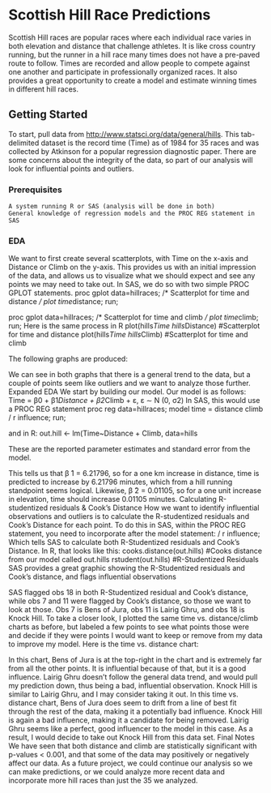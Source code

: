 # Scottish Hill Race Predictions
Scottish Hill races are popular races where each individual race varies in both elevation and distance that challenge athletes. It is like cross country running, but the runner in a hill race many times does not have a pre-paved route to follow. Times are recorded and allow people to compete against one another and participate in professionally organized races. It also provides a great opportunity to create a model and estimate winning times in different hill races. 

## Getting Started
To start, pull data from http://www.statsci.org/data/general/hills. This tab-delimited dataset is the record time (Time) as of 1984 for 35 races and was collected by Atkinson for a popular regression diagnostic paper. There are some concerns about the integrity of the data, so part of our analysis will look for influential points and outliers.
### Prerequisites
	A system running R or SAS (analysis will be done in both)
	General knowledge of regression models and the PROC REG statement in SAS
### EDA
We want to first create several scatterplots, with Time on the x-axis and Distance or Climb on the y-axis. This provides us with an initial impression of the data, and allows us to visualize what we should expect and see any points we may need to take out. In SAS, we do so with two simple  PROC GPLOT statements.
proc gplot data=hillraces;		/* Scatterplot for time and distance */
	plot time*distance;
run;

proc gplot data=hillraces;		/* Scatterplot for time and climb */
	plot time*climb;
run;
Here is the same process in R
plot(hills$Time~hills$Distance)		#Scatterplot for time and distance
plot(hills$Time~hills$Climb)		#Scatterplot for time and climb

The following graphs are produced:














We can see in both graphs that there is a general trend to the data, but a couple of points seem like outliers and we want to analyze those further.
Expanded EDA
We start by building our model. Our model is as follows:
Time = β0 + β1*Distance + β2*Climb + ε, ε ∼ N (0, σ2)
In SAS, this would use a PROC REG statement
proc reg data=hillraces;
	model time = distance climb / r influence;
run;

and in R:
out.hill <- lm(Time~Distance + Climb, data=hills

These are the reported parameter estimates and standard error from the model.

This tells us that β ̂1 = 6.21796, so for a one km increase in distance, time is predicted to increase by 6.21796 minutes, which from a hill running standpoint seems logical. Likewise, β ̂2 = 0.01105, so for a one unit increase in elevation, time should increase 0.01105 minutes.
Calculating R-studentized residuals & Cook’s Distance
How we want to identify influential observations and outliers is to calculate the R-studentized residuals and Cook’s Distance for each point. To do this in SAS, within the PROC REG statement, you need to incorporate after the model statement:
/ r influence;
Which tells SAS to calculate both R-Studentized residuals and Cook’s Distance. In R, that looks like this:
cooks.distance(out.hills)	#Cooks distance from our model called out.hills
rstudent(out.hills)		#R-Studentized Residuals
SAS provides a great graphic showing the R-Studentized residuals and Cook’s distance, and flags influential observations
 
SAS flagged obs 18 in both R-Studentized residual and Cook’s distance, while obs 7 and 11 were flagged by Cook’s distance, so those we want to look at those.
Obs 7 is Bens of Jura, obs 11 is Lairig Ghru, and obs 18 is Knock Hill. To take a closer look, I plotted the same time vs. distance/climb charts as before, but labeled a few points to see what points those were and decide if they were points I would want to keep or remove from my data to improve my model.
Here is the time vs. distance chart:

In this chart, Bens of Jura is at the top-right in the chart and is extremely far from all the other points. It is influential because of that, but it is a good influence. Lairig Ghru doesn’t follow the general data trend, and would pull my prediction down, thus being a bad, influential observation. Knock Hill is similar to Lairig Ghru, and I may consider taking it out.
In this time vs. distance chart, Bens of Jura does seem to drift from a line of best fit through the rest of the data, making it a potentially bad influence. Knock Hill is again a bad influence, making it a candidate for being removed. Lairig Ghru seems like a perfect, good influencer to the model in this case.
As a result, I would decide to take out Knock Hill from this data set. 
Final Notes
We have seen that both distance and climb are statistically significant with p-values < 0.001, and that some of the data may positively or negatively affect our data. As a future project, we could continue our analysis so we can make predictions, or we could analyze more recent data and incorporate more hill races than just the 35 we analyzed.
